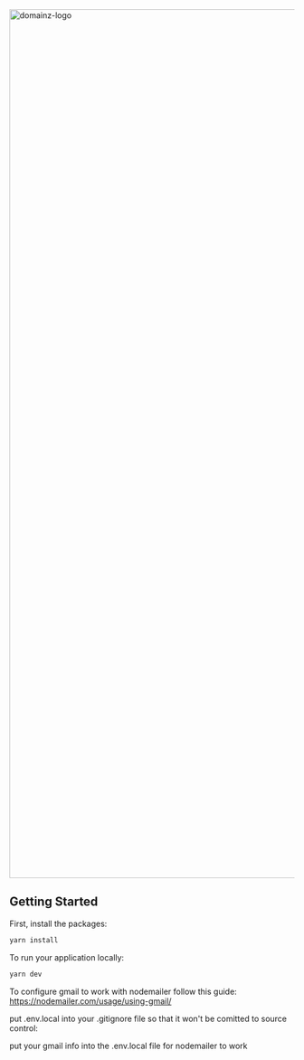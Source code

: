 <img width="1537" alt="domainz-logo" src="https://user-images.githubusercontent.com/58314273/222578156-b5b1f30b-61e5-42d1-8579-9350d7ad66d0.png">



## Getting Started

First, install the packages:

```bash
yarn install
```

To run your application locally:

```bash
yarn dev
```

To configure gmail to work with nodemailer follow this guide:
https://nodemailer.com/usage/using-gmail/

put .env.local into your .gitignore file so that it won't be comitted to source control:

put your gmail info into the .env.local file for nodemailer to work
